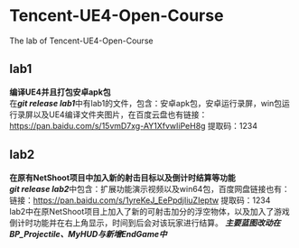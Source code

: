 # Tencent-UE4-Open-Course
The lab of Tencent-UE4-Open-Course  
## lab1
**编译UE4并且打包安卓apk包**  
在***git release lab1***中有lab1的文件，包含：安卓apk包，安卓运行录屏，win包运行录屏以及UE4编译文件夹图片，在百度云盘也有链接：https://pan.baidu.com/s/15vmD7xg-AY1XfvwIiPeH8g 
提取码：1234  

## lab2
**在原有NetShoot项目中加入新的射击目标以及倒计时结算等功能**    
***git release lab2***中包含：扩展功能演示视频以及win64包，百度网盘链接也有：链接：https://pan.baidu.com/s/1yreKeJ_EePpdjIiuZIeptw 提取码：1234   
lab2中在原NetShoot项目上加入了新的可射击加分的浮空物体，以及加入了游戏倒计时功能并在右上角显示，时间到后会对该玩家进行结算。
***主要蓝图改动在BP_Projectile、MyHUD与新增EndGame中***  

